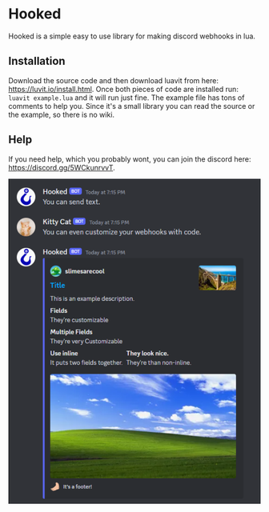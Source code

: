# Hooked
Hooked is a simple easy to use library for making discord webhooks in lua.

## Installation
Download the source code and then download luavit from here: https://luvit.io/install.html. Once both pieces of code are installed run: ```luavit example.lua``` and it will run just fine. The example file has tons of comments to help you. Since it's a small library you can read the source or the example, so there is no wiki.

## Help
If you need help, which you probably wont, you can join the discord here: https://discord.gg/5WCkunrvvT.

![alt text](example.png)